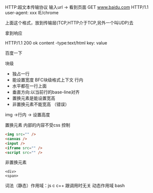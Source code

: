 HTTP:超文本传输协议
输入url -> 看到页面
GET www.baidu.com HTTP/1.1
user-agent: xxx IE/chrome

上面这个格式，放到传输层(TCP,HTTP介于TCP,另外一个叫UDP)去

拿到响应

HTTP/1.1 200 ok
content -type:text/html
key: value

<doctype html>
<html>
<body>
百度一下
</body>
</html>

块级
- 独占一行
- 能设置宽度
BFC块级格式上下文
行内
- 水平都在一行上面
- 垂直方向:以当前行的base-line对齐
- 置换元素是能设置宽高
- 非置换元素不能宽高  （错误）

img ->行内 -> 设置高度

置换元素
内部的内容不受css 控制
```html
<img src="" />
<canvas />  
<input />
<iframe src="" />
<script src="" />
```
非置换元素
```
<div>
<span>
```

词法（静态）作用域：js c c++  跟调用时无关
动态作用域 bash